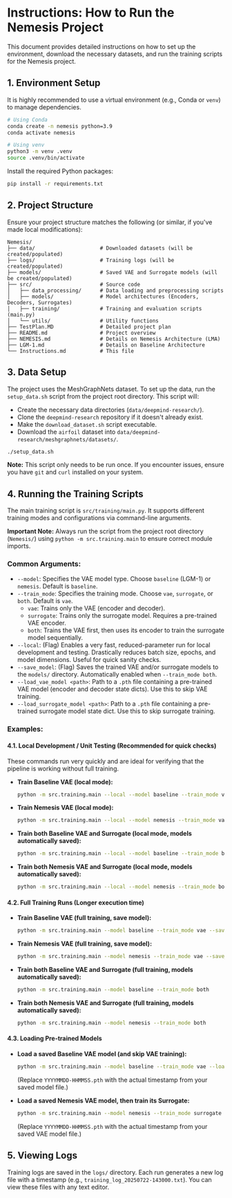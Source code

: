 # Instructions: How to Run the Nemesis Project

This document provides detailed instructions on how to set up the environment, download the necessary datasets, and run the training scripts for the Nemesis project.

## 1. Environment Setup

It is highly recommended to use a virtual environment (e.g., Conda or `venv`) to manage dependencies.

```bash
# Using Conda
conda create -n nemesis python=3.9
conda activate nemesis

# Using venv
python3 -m venv .venv
source .venv/bin/activate
```

Install the required Python packages:

```bash
pip install -r requirements.txt
```

## 2. Project Structure

Ensure your project structure matches the following (or similar, if you've made local modifications):

```
Nemesis/
├── data/                     # Downloaded datasets (will be created/populated)
├── logs/                     # Training logs (will be created/populated)
├── models/                   # Saved VAE and Surrogate models (will be created/populated)
├── src/                      # Source code
│   ├── data_processing/      # Data loading and preprocessing scripts
│   ├── models/               # Model architectures (Encoders, Decoders, Surrogates)
│   ├── training/             # Training and evaluation scripts (main.py)
│   └── utils/                # Utility functions
├── TestPlan.MD               # Detailed project plan
├── README.md                 # Project overview
├── NEMESIS.md                # Details on Nemesis Architecture (LMA)
├── LGM-1.md                  # Details on Baseline Architecture
└── Instructions.md           # This file
```

## 3. Data Setup

The project uses the MeshGraphNets dataset. To set up the data, run the `setup_data.sh` script from the project root directory. This script will:

*   Create the necessary data directories (`data/deepmind-research/`).
*   Clone the `deepmind-research` repository if it doesn't already exist.
*   Make the `download_dataset.sh` script executable.
*   Download the `airfoil` dataset into `data/deepmind-research/meshgraphnets/datasets/`.

```bash
./setup_data.sh
```

**Note:** This script only needs to be run once. If you encounter issues, ensure you have `git` and `curl` installed on your system.

## 4. Running the Training Scripts

The main training script is `src/training/main.py`. It supports different training modes and configurations via command-line arguments.

**Important Note:** Always run the script from the project root directory (`Nemesis/`) using `python -m src.training.main` to ensure correct module imports.

### Common Arguments:

*   `--model`: Specifies the VAE model type. Choose `baseline` (LGM-1) or `nemesis`. Default is `baseline`.
*   `--train_mode`: Specifies the training mode. Choose `vae`, `surrogate`, or `both`. Default is `vae`.
    *   `vae`: Trains only the VAE (encoder and decoder).
    *   `surrogate`: Trains only the surrogate model. Requires a pre-trained VAE encoder.
    *   `both`: Trains the VAE first, then uses its encoder to train the surrogate model sequentially.
*   `--local`: (Flag) Enables a very fast, reduced-parameter run for local development and testing. Drastically reduces batch size, epochs, and model dimensions. Useful for quick sanity checks.
*   `--save_model`: (Flag) Saves the trained VAE and/or surrogate models to the `models/` directory. Automatically enabled when `--train_mode both`.
*   `--load_vae_model <path>`: Path to a `.pth` file containing a pre-trained VAE model (encoder and decoder state dicts). Use this to skip VAE training.
*   `--load_surrogate_model <path>`: Path to a `.pth` file containing a pre-trained surrogate model state dict. Use this to skip surrogate training.

### Examples:

#### 4.1. Local Development / Unit Testing (Recommended for quick checks)

These commands run very quickly and are ideal for verifying that the pipeline is working without full training.

*   **Train Baseline VAE (local mode):**
    ```bash
    python -m src.training.main --local --model baseline --train_mode vae
    ```

*   **Train Nemesis VAE (local mode):**
    ```bash
    python -m src.training.main --local --model nemesis --train_mode vae
    ```

*   **Train both Baseline VAE and Surrogate (local mode, models automatically saved):**
    ```bash
    python -m src.training.main --local --model baseline --train_mode both
    ```

*   **Train both Nemesis VAE and Surrogate (local mode, models automatically saved):**
    ```bash
    python -m src.training.main --local --model nemesis --train_mode both
    ```

#### 4.2. Full Training Runs (Longer execution time)

*   **Train Baseline VAE (full training, save model):**
    ```bash
    python -m src.training.main --model baseline --train_mode vae --save_model
    ```

*   **Train Nemesis VAE (full training, save model):**
    ```bash
    python -m src.training.main --model nemesis --train_mode vae --save_model
    ```

*   **Train both Baseline VAE and Surrogate (full training, models automatically saved):**
    ```bash
    python -m src.training.main --model baseline --train_mode both
    ```

*   **Train both Nemesis VAE and Surrogate (full training, models automatically saved):**
    ```bash
    python -m src.training.main --model nemesis --train_mode both
    ```

#### 4.3. Loading Pre-trained Models

*   **Load a saved Baseline VAE model (and skip VAE training):**
    ```bash
    python -m src.training.main --model baseline --train_mode vae --load_vae_model models/baseline_vae_YYYYMMDD-HHMMSS.pth
    ```
    (Replace `YYYYMMDD-HHMMSS.pth` with the actual timestamp from your saved model file.)

*   **Load a saved Nemesis VAE model, then train its Surrogate:**
    ```bash
    python -m src.training.main --model nemesis --train_mode surrogate --load_vae_model models/nemesis_vae_YYYYMMDD-HHMMSS.pth --save_model
    ```
    (Replace `YYYYMMDD-HHMMSS.pth` with the actual timestamp from your saved VAE model file.)

## 5. Viewing Logs

Training logs are saved in the `logs/` directory. Each run generates a new log file with a timestamp (e.g., `training_log_20250722-143000.txt`). You can view these files with any text editor.